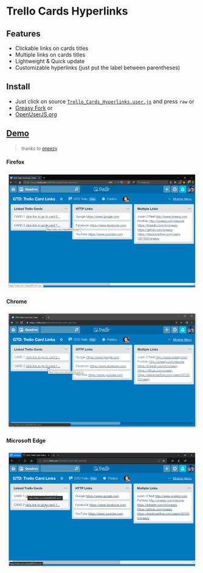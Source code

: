 # Trello Cards Hyperlinks

## Features
- Clickable links on cards titles
- Multiple links on cards titles
- Lightweight & Quick update
- Customizable hyperlinks (just put the label between parentheses)

## Install
- Just click on source [`Trello_Cards_Hyperlinks.user.js`](./Trello_Cards_Hyperlinks.user.js) and press `raw` or
- [Greasy Fork](https://greasyfork.org/en/scripts/376569-trello-cards-hyperlinks) or
- [OpenUserJS.org](https://openuserjs.org/scripts/micalevisk/Trello_Cards_Hyperlinks)

## [Demo](https://trello.com/b/6DoBxhuZ/gtd-trello-card-links)
> <small>thanks to [oneezy](https://github.com/oneezy/gtd-trello-card-links)</small>

#### Firefox
![firefox](./demo_firefox.png)
#### Chrome
![chrome](./demo_chrome.png)
#### Microsoft Edge
![edge](./demo_ie.png)

